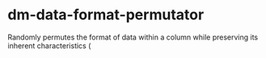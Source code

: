# dm-data-format-permutator
Randomly permutes the format of data within a column while preserving its inherent characteristics (
